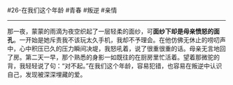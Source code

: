 #26-在我们这个年龄 #青春 #叛逆 #亲情
***
那一夜，蒙蒙的雨滴为夜空织起了一层轻柔的面纱，可**面纱下却是母亲愤怒的面孔**。一开始是她斥责我不该玩太久手机，我却不予理会。在他仿佛无休止的唠叨声中，心中积压已久的压力瞬间决堤，我怒吼着，说了很重很重的话。母亲无言地回了房。第二天一早，那个熟悉的身影一如既往的在厨房里忙活着。望着那微驼的背，我轻轻说了句：“对不起。”在我们这个年龄，容易犯错，也容易在叛逆中认识自己，发现被深深埋藏的爱。
